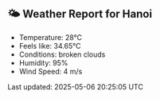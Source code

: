 <!-- WEATHER-START -->
## 🌤 Weather Report for Hanoi

- Temperature: 28°C
- Feels like: 34.65°C
- Conditions: broken clouds
- Humidity: 95%
- Wind Speed: 4 m/s

Last updated: 2025-05-06 20:25:05 UTC
<!-- WEATHER-END -->
